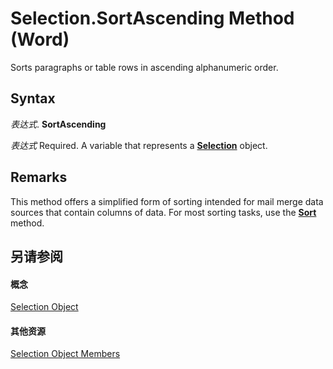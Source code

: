 
# Selection.SortAscending Method (Word)

Sorts paragraphs or table rows in ascending alphanumeric order.


## Syntax

 _表达式_. **SortAscending**

 _表达式_ Required. A variable that represents a **[Selection](7b574a91-c33e-ecfd-6783-6b7528b2ed8f.md)** object.


## Remarks

 This method offers a simplified form of sorting intended for mail merge data sources that contain columns of data. For most sorting tasks, use the **[Sort](3f29f6bf-a6b4-1638-b078-f61a4f36c17e.md)** method.


## 另请参阅


#### 概念


[Selection Object](7b574a91-c33e-ecfd-6783-6b7528b2ed8f.md)
#### 其他资源


[Selection Object Members](http://msdn.microsoft.com/library/71e67a43-d40a-ad9a-8ef2-c5c487733e0d%28Office.15%29.aspx)